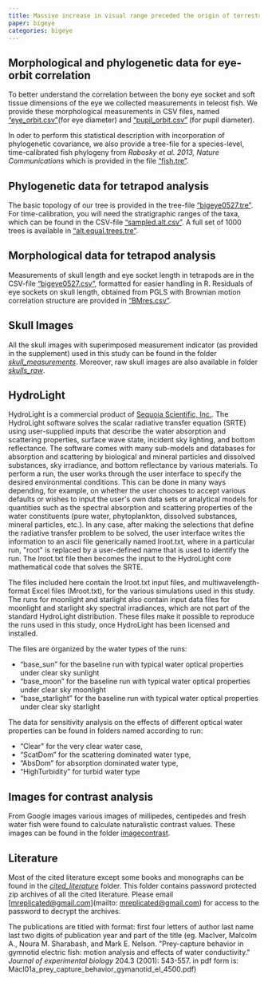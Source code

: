 ```yaml
---
title: Massive increase in visual range preceded the origin of terrestrial vertebrates data
paper: bigeye
categories: bigeye
---
```


## Morphological and phylogenetic data for eye-orbit correlation

To better understand the correlation between the bony eye socket and soft 
tissue dimensions of the eye we collected measurements in teleost fish. We provide these 
morphological measurements in CSV files, named [“eye_orbit.csv”](https://github.com/maciverlab/bigeye/blob/master/figs/data/paleo/eye_orbit.csv)(for eye diameter) 
and [“pupil_orbit.csv”](https://github.com/maciverlab/Bigeye/blob/master/figs/data/paleo/pupil_orbit.csv) (for pupil diameter).

In oder to perform this statistical description with incorporation of phylogenetic 
covariance, we also provide a tree-file for a species-level, time-calibrated fish 
phylogeny from *Rabosky et al. 2013, Nature Communications* which is provided in the file [“fish.tre”](https://github.com/maciverlab/Bigeye/blob/master/figs/data/paleo/fish.tre).

## Phylogenetic data for tetrapod analysis

The basic topology of our tree is provided in the tree-file [“bigeye0527.tre”](https://github.com/maciverlab/Bigeye/blob/master/figs/data/paleo/bigeye0527.csv). For time-calibration,
you will need the stratigraphic ranges of the taxa, which can be found in the CSV-file [“sampled.alt.csv”](https://github.com/maciverlab/Bigeye/blob/master/figs/data/paleo/sampled.alt.csv).
A full set of 1000 trees is available in [“alt.equal.trees.tre”](https://github.com/maciverlab/Bigeye/blob/master/figs/data/paleo/alt.equal.trees.tre).

## Morphological data for tetrapod analysis

Measurements of skull length and eye socket length in tetrapods are in the CSV-file [“bigeye0527.csv”](https://github.com/maciverlab/Bigeye/blob/master/figs/data/paleo/bigeye0527.csv),
formatted for easier handling in R. Residuals of eye sockets on skull length, obtained from PGLS with 
Brownian motion correlation structure are provided in [“BMres.csv”](https://github.com/maciverlab/Bigeye/blob/master/figs/data/paleo/BMres.csv). 

## Skull Images

All the skull images with superimposed measurement indicator (as provided in the supplement) used in this study can be found in the folder [*skull_measurements*](https://github.com/maciverlab/Bigeye/tree/master/figs/data/paleo/skull_measurements). Moreover, raw skull images are also available in folder [*skulls_raw*](https://github.com/maciverlab/Bigeye/tree/master/figs/data/paleo/skulls_raw).

## HydroLight

HydroLight is a commercial product of [Sequoia Scientific, Inc.](http://www.sequoiasci.com). The HydroLight software solves the scalar radiative transfer equation (SRTE) using user-supplied inputs that describe the water absorption and scattering properties, surface wave state, incident sky lighting, and bottom reflectance.  The software comes with many sub-models and databases for absorption and scattering by biological and mineral particles and dissolved substances, sky irradiance, and bottom reflectance by various materials.  To perform a run, the user works through the user interface to specify the desired environmental conditions.  This can be done in many ways depending, for example, on whether the user chooses to accept various defaults or wishes to input the user's own data sets or analytical models for quantities such as the spectral absorption and scattering properties of the water constituents (pure water, phytoplankton, dissolved substances, mineral particles, etc.).  In any case, after making the selections that define the radiative transfer problem to be solved, the user interface writes the information to an ascii file generically named Iroot.txt, where in a particular run, "root" is replaced by a user-defined name that is used to identify the run.  The Iroot.txt file then becomes the input to the HydroLight core mathematical code that solves the SRTE.

The files included here contain the Iroot.txt input files, and multiwavelength-format Excel files (Mroot.txt), for the various simulations used in this study.  The runs for moonlight and starlight also contain input data files for moonlight and starlight sky spectral irradiances, which are not part of the standard HydroLight distribution.  These files make it possible to reproduce the runs used in this study, once HydroLight has been licensed and installed.  

The files are organized by the water types of the runs: 

* “base_sun” for the baseline run with typical water optical properties under clear sky sunlight
* “base_moon” for the baseline run with typical water optical properties under clear sky moonlight
* “base_starlight” for the baseline run with typical water optical properties under clear sky starlight

The data for sensitivity analysis on the effects of different optical water properties can be found in folders named according to run:

* “Clear" for the very clear water case, 
* “ScatDom” for the scattering dominated water type,
* “AbsDom” for absorption dominated water type,
* “HighTurbidity” for turbid water type


## Images for contrast analysis

From Google images various images of millipedes, centipedes and fresh water fish were found to calculate naturalistic contrast values. These images can be found in the folder [imagecontrast](https://github.com/maciverlab/Bigeye/tree/master/figs/data/vision/imagecontrast).

## Literature

Most of the cited literature except some books and monographs can be found in the [*cited_literature*](https://github.com/maciverlab/Bigeye/tree/master/cited_literature) folder. This folder contains password protected zip archives of all the cited literature. Please email [mreplicated@gmail.com](mailto: mreplicated@gmail.com) for access to the password to decrypt the archives. 


The publications are titled with format: first four letters of author last name last two digits of publication year and part of the title (eg. MacIver, Malcolm A., Noura M. Sharabash, and Mark E. Nelson. "Prey-capture behavior in gymnotid electric fish: motion analysis and effects of water conductivity." *Journal of experimental biology* 204.3 (2001): 543-557.
in pdf form is: MacI01a_prey_capture_behavior_gymanotid_el_4500.pdf)</p>
